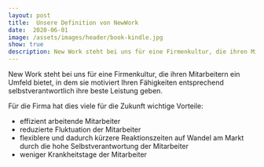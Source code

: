 ```yaml
---
layout: post
title:  Unsere Definition von NewWork
date:  2020-06-01
image: /assets/images/header/book-kindle.jpg
show: true
description: New Work steht bei uns für eine Firmenkultur, die ihren Mitarbeitern ein Umfeld bietet, in dem sie motiviert Ihren Fähigkeiten entsprechend selbstverantwortlich ihre beste Leistung geben.
---
```


New Work steht bei uns für eine Firmenkultur, die ihren Mitarbeitern ein Umfeld bietet, in dem sie motiviert Ihren Fähigkeiten entsprechend selbstverantwortlich ihre beste Leistung geben.

Für die Firma hat dies viele für die Zukunft wichtige Vorteile:

<ul>
  <li style="list-style-type:disc;">effizient arbeitende Mitarbeiter</li>
  <li style="list-style-type:disc;">reduzierte Fluktuation der Mitarbeiter</li>
  <li style="list-style-type:disc;">flexiblere und dadurch kürzere Reaktionszeiten auf Wandel am Markt durch die hohe Selbstverantwortung der Mitarbeiter</li>
  <li style="list-style-type:disc;">weniger Krankheitstage der Mitarbeiter</li>
</ul>
